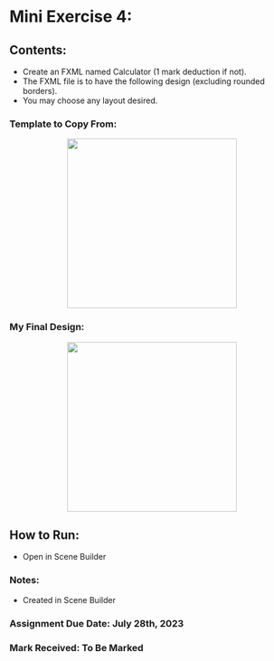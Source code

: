 # Mini Exercise 4: 

## Contents: 
- Create an FXML named Calculator (1 mark deduction if not).
- The FXML file is to have the following design (excluding rounded borders).
- You may choose any layout desired. 

### Template to Copy From:
<p align="center">
<img width="300" src="https://github.com/matthewantonis-georgiancollege/Java_COMP1008/assets/122380719/61832310-4906-4695-a42d-20c4cbc70b53">
<p/>

### My Final Design:
<p align="center">
<img width="300" src="https://github.com/matthewantonis-georgiancollege/Java_COMP1008/assets/122380719/c55487eb-cff4-4d76-b8a4-d4492555d2c0">
<p/>

## How to Run:
- Open in Scene Builder

### Notes: 
- Created in Scene Builder

### Assignment Due Date: July 28th, 2023
### Mark Received: To Be Marked
